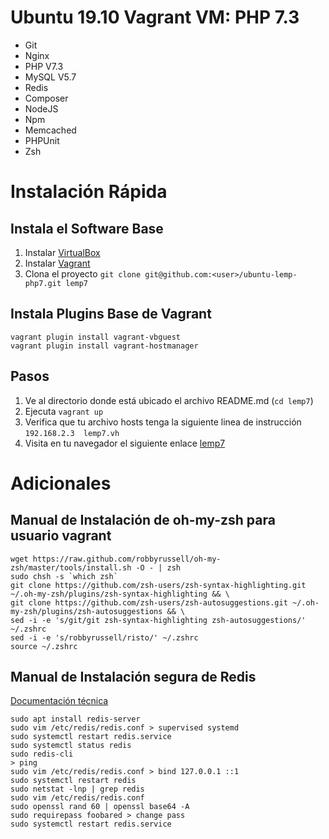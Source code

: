 # Ubuntu 19.10 Vagrant VM: PHP 7.3
* Git
* Nginx
* PHP V7.3
* MySQL V5.7
* Redis
* Composer
* NodeJS
* Npm
* Memcached
* PHPUnit
* Zsh

# Instalación Rápida
## Instala el Software Base
1. Instalar [VirtualBox](https://www.virtualbox.org/wiki/Downloads)
2. Instalar [Vagrant](https://www.vagrantup.com)
3. Clona el proyecto `git clone git@github.com:<user>/ubuntu-lemp-php7.git lemp7`

## Instala Plugins Base de Vagrant
```
vagrant plugin install vagrant-vbguest
vagrant plugin install vagrant-hostmanager
```

## Pasos
1. Ve al directorio donde está ubicado el archivo README.md (`cd lemp7`)
2. Ejecuta `vagrant up`
3. Verifica que tu archivo hosts tenga la siguiente linea de instrucción `192.168.2.3  lemp7.vh`
4. Visita en tu navegador el siguiente enlace [lemp7](http://lemp7.vh)

# Adicionales

## Manual de Instalación de oh-my-zsh para usuario vagrant
```
wget https://raw.github.com/robbyrussell/oh-my-zsh/master/tools/install.sh -O - | zsh
sudo chsh -s `which zsh`
git clone https://github.com/zsh-users/zsh-syntax-highlighting.git ~/.oh-my-zsh/plugins/zsh-syntax-highlighting && \
git clone https://github.com/zsh-users/zsh-autosuggestions.git ~/.oh-my-zsh/plugins/zsh-autosuggestions && \
sed -i -e 's/git/git zsh-syntax-highlighting zsh-autosuggestions/' ~/.zshrc
sed -i -e 's/robbyrussell/risto/' ~/.zshrc
source ~/.zshrc
```

## Manual de Instalación segura de Redis
[Documentación técnica](https://www.digitalocean.com/community/tutorials/how-to-install-and-secure-redis-on-ubuntu-18-04)
 ```
sudo apt install redis-server
sudo vim /etc/redis/redis.conf > supervised systemd
sudo systemctl restart redis.service
sudo systemctl status redis
sudo redis-cli
> ping
sudo vim /etc/redis/redis.conf > bind 127.0.0.1 ::1
sudo systemctl restart redis
sudo netstat -lnp | grep redis
sudo vim /etc/redis/redis.conf
sudo openssl rand 60 | openssl base64 -A
sudo requirepass foobared > change pass
sudo systemctl restart redis.service
```
